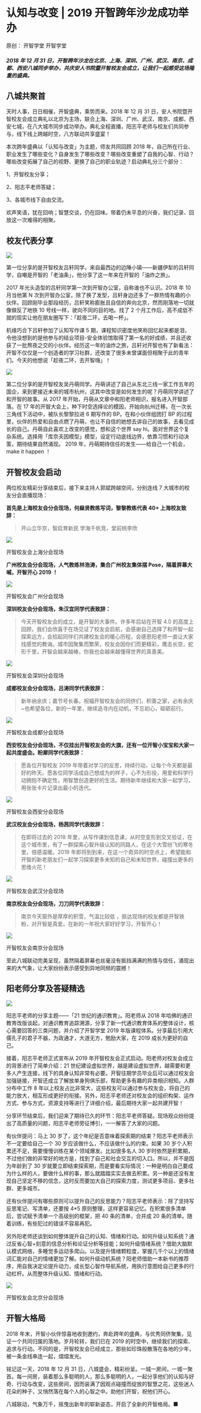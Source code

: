 # 认知与改变 | 2019 开智跨年沙龙成功举办

原创： 开智学堂  开智学堂  

##### 2018 年 12 月 31 日，开智跨年沙龙在北京、上海、深圳、广州、武汉、南京、成都、西安八城同步举办，共庆安人书院暨开智校友会成立，让我们一起感受这场隆重的盛典。

## 八城共聚首

天时人事，日日相催，开智盛典，乘势而来。2018 年 12 月 31 日，安人书院暨开智校友会成立典礼以北京为主场，联合上海、深圳、广州、武汉、南京、成都、西安七城，在八大城市同步成功举办。典礼全程直播，阳志平老师与校友们共同参与，线下线上跨越时空，八方联动共享盛宴！

本次跨年盛典以「认知与改变」为主题，师友共同回顾 2018 年，自己所在行业、职业发生了哪些变化？自身发生了哪些改变？哪些改变重塑了自我的心智、行动？哪些改变拓展了自己的视野、更换了自己的职业轨迹？启动典礼分三个部分：

1、开智校友分享；

2、阳志平老师答疑；

3、各城市线下自由交流。

欢声笑语，犹在回响；智慧交谈，仍在回味。带着仍未平息的兴奋，我们记录、回放这一次难得的相聚。

## 校友代表分享

![](https://ws1.sinaimg.cn/large/006tNc79gy1fz7tmwyh37j30el0790ub.jpg)

第一位分享的是开智校友吕轩同学。来自最西边的边陲小镇——新疆伊犁的吕轩同学，自嘲是开智的「老油条」，他分享了这一年来在开智的「油炸之旅」。

2017 年光头造型的吕轩同学第一次到开智办公室，自称谁也不认识。2018 年 10月当他第 N 次到开智办公室，除了换了发型，吕轩身边还多了一群热情有趣的小伙伴。回顾刚毕业那段经历，吕轩笑称膨胀且自信的奔向北京，然而刚落地一切就像做反了地铁 10 号线一样，驶向不同的目的地。找了 2 个月工作后，高不成低不就的现实让他在朋友圈写下：「趁夜二环，去喝一杯」。

机缘巧合下吕轩参加了认知写作课 5 期，课程知识密度他笑称回忆起来都是泪，令他没想到的是他参与的结业项目-安全体验馆取得了第一名的好成绩，并且还收获了一批熬夜之交的小伙伴。经历这一年的油炸之旅，吕轩对开智也有了新看法：开智不仅仅是一个创造者的学习社群，还改变了很多未曾谋面但相聚于此的青年们。今天的他想说「趁夜二环，去开智嗨」！

![](https://ws2.sinaimg.cn/large/006tNc79gy1fz7to4vpdsj30eq07cgna.jpg)

第二位分享的是开智校友吴丹萌同学。丹萌讲述了自己从东北三线一家工作五年的国企，来到更接近未来的城市杭州，这其中改变是如何发生的呢？丹萌同学讲述了和开智的故事。从 2017 年开始，丹萌从文章中和阳老师相识，报名进入开智部落。在 17 年的开智大会上，种下时空选择论的模因，开始向杭州迁移。在一次长三角线下活动中，被队长黎黎拉进 6 期写作的 BP。在和小伙伴组团打 BP 的过程里，伙伴的热爱和自由点燃了丹萌，也让不自信的她想去讲自己的故事，去看见成长的自己。丹萌自此喜欢上改变的感觉，想和这个世界 say hi。面对世界这个复杂系统。选择用「库奈夫因模型」模型，设定行动底线边界，依靠习惯和行动决策，期待结果自然涌现。 2019 年，丹萌期待信任的发生——给自己一个机会，make it happen ！

## 开智校友会启动

两位校友精彩分享结束后，接下来主持人郭斌跨越空间，分别连线 7 大城市的校友分会直播现场：

**首先是上海校友会分会现场，何燊贤教练写词，黎黎教练代表 40+ 上海校友致辞：**

> 开山立华京，智启育新民
学海千帆竞，堂前桃李欣

![](https://ws3.sinaimg.cn/large/006tNc79gy1fz7tp064nij30fa0a7n8m.jpg)

开智校友会上海分会现场

**广州校友会分会现场，人气教练林浩涛，集合广州校友集体摆 Pose，隔着屏幕大喊，开智开心 2019 ！**

![](https://ws4.sinaimg.cn/large/006tNc79gy1fz7tqgxzhxj30eo0ay47v.jpg)

开智校友会广州分会现场

**深圳校友会分会现场，朱汉宜同学代表致辞：**

> 今天开智校友会的成立，是开智的大事件。许多年后站在开智 4.0 的高度上回顾，我们会欣喜于在场见证了校友会启航，会感谢自己选择了和开智一起探索远方，会拾起同伴们共建校友会的暖心历程，会感恩阳老师一直让大家找感觉的教诲。城市因聚集而繁荣，校友会因你们而更精彩，鹰击长空，蛇形千里，开智会越来越棒，你我也会越来越懂得世界的真善美。

![](https://ws1.sinaimg.cn/large/006tNc79gy1fz7trtfctpj30eg09ldo1.jpg)

开智校友会深圳分会现场

**成都校友会分会现场，吕涛同学代表致辞：**

> 新年纳余庆；嘉节号长春。祝福开智校友会的同侪们，积善之家，必有余庆~也希望各位，新的一年里，继续追寻内在动机，不忘初心，砥砺前行。

![](https://ws2.sinaimg.cn/large/006tNc79gy1fz7tt78iqij30eq083gsb.jpg)

开智校友会成都分会现场

**西安校友会分会现场，不仅挂出开智校友会的大旗，还有一位开智小宝宝和大家一起共度盛会。盼犀同学代表致辞：**

> 愿各位开智校友 2019 年带着对学习的反思，持续行动，让每个今天都是最好的昨天。愿各位同学活成自己想成为的样子，心不为形役，用爱和科学行动拥抱不确定性，用智慧创造更好的生活。期待新年继续和大家一起学习，用张张卡片记录出最小的迭代。

![](https://ws2.sinaimg.cn/large/006tNc79gy1fz7tu1jmhxj30ei0avdqj.jpg)

开智校友会西安分会现场

**武汉校友会分会现场，杨茜同学代表致辞：**

> 在即将过去的 2018 年里，从写作课到信息课，从时空变形到交叉验证，在这个城市里，有了一群探索心智升级认知的同路人，在这个大雪纷飞的寒冬里，倍感温暖。2019 年即将到到来，在这一个奇异的时空点上，希望能和开智的新老朋友们一起学习探索更多未知的自己和未知世界，碰撞出更多的思维火花！

![](https://ws3.sinaimg.cn/large/006tNc79gy1fz7tur5t84j30em0aztim.jpg)

开智校友会武汉分会现场

**南京校友会分会现场，刀刀同学代表致辞：**

> 南京今天窗外是厚厚的积雪，气温比较低 ，抵达现场的校友都是开智铁粉，对开智是真爱。在新的一年祝大家好好学习，开智开心！

![](https://ws3.sinaimg.cn/large/006tNc79gy1fz7tvqlfv2j30el0ax489.jpg)

开智校友会南京分会现场

至此八城联动完美呈现，虽然隔着屏幕也丝毫没有抵挡满满的热情与信任，涌现出来的大气象，让大家纷纷表示感受到异地同频的震撼！

## 阳老师分享及答疑精选

![](https://ws1.sinaimg.cn/large/006tNc79gy1fz7twh18y9j30em076abr.jpg)

阳志平老师的分享主题——「21 世纪的通识教育」。阳老师从 2018 年哈佛的通识教育改版谈起，对通识教育追踪溯源，分享了新一代通识教育体系的整体设计，核心需要回答的三类问题，并介绍了开智学堂 2019 年版课程体系。分享最后引用大儒孔子的君子不器，为政通才，大道无方，勉励大家，在 2019 成长为更好的自己。

接着，阳志平老师正式宣布从 2019 年开智校友会正式启动。阳老师对校友会成立的背景进行了简单介绍：21 世纪建设虚拟世界，越是建设虚拟世界，越需要和更多人产生连接，线下的具身认知非常有必要。开智往期学员毕业后可以通过校友会加强链接，开智还成立了解放单身狗俱乐部，帮助更多有趣的异类相识相知。人群分布中工作 8 年以上校友占比非常大，这些校友可以通过参与校友会，将自己的能力放大，相互形成更好的衔接。另外，阳志平老师还对校友会的组织构架、运作方式、参与方式，资源支持等进行了详细介绍，最后期待大家一起共建开智！

分享环节结束后，我们迎来了期待已久的环节：阳志平老师答疑。现场观众纷纷提出了高质量的问题，阳志平老师旁征博引，一一解答了大家的问题。

有伙伴提问：马上 30 岁了，这个年纪是否意味着探索期的结束？阳志平老师表示不一定要给自己一个 30 岁应该做什么，不应该做什么的约束。如果 30 岁个人积累还不足，需要慢慢训练在某个领域爆发。比如很多名人 30 岁时依然是积累期，不过他们做的非常好的地方是，找到了自己和社会交互的切入口。所以，并不是因为年龄到了 30 岁就要立即结束探索期，而是要看实际情况：一种是明白自己要成为什么样的人，要做什么样的事，那么就踏踏实实去做去积累。另一种是还没有发现自己坚定不移的信念，这时反而要加大自己的探索力度，测试更多项目、更多社群、更多城市。

还有伙伴提问有哪些原则可以提升自己的反思能力？阳志平老师表示：除了坚持写反思笔记、写清单，还要按 4*5 原则整理，这样更容易记忆。在积累很多清单后，尝试赋予清单一个高级别的框架，把 40 条的清单，合并成 20 条的清单。随着训练，有些犯过的错误不容易再犯。

另外阳老师还谈到如何整体提升自己的认知、情绪和行动。如何升级认知系统？通过反省心智+刻意的信息分析和论证分析等技能；如何升级情绪系统？借助大脑默认模式网络，多睡觉多运动多爬山。以及提升情绪颗粒度，掌握几千个以上的情绪词汇能对自己的情绪更加了解。如何升级动机系统？阳老师借助一本新书的推荐序，用自我决定论提升动力，成长型心智作导航系统，用执行意图给自己更多的行动杠杆。从而整体升级认知、情绪和行动。

![](https://ws1.sinaimg.cn/large/006tNc79gy1fz7txn7yqej30er0b4133.jpg)

开智校友会北京分会现场

## 开智大格局

2018 年末，开智小伙伴惊喜地收到邀约，奔赴跨年的盛典，与优秀同侪聚集，见证一个共同归属的落地。岁月轮转，我们已在 2019 的时空中，继续我们的探索、追求与行动。不同的是，开智校友会已经成立，那些如珍珠般散落在各地的少年，被一条金线串连一起，熠熠发光。

铭记这一天，2018 年 12 月 31 日，八城盛会，精彩纷呈。一城一房间，一城一聚首。每一间房，装着那么多聪明的人，那么多聪明的人，一起分享他们的认知与好奇、行动与改变，这些房间，因而装满了因观点碰撞而绽放的智慧之花，这些迷人花朵的种子，又悄然落在每个人的心智之中。助他们开智，祝他们开心。

八城联动，气象万千，摇曳出新年的崭新姿态，开启了全新的开智格局。■
